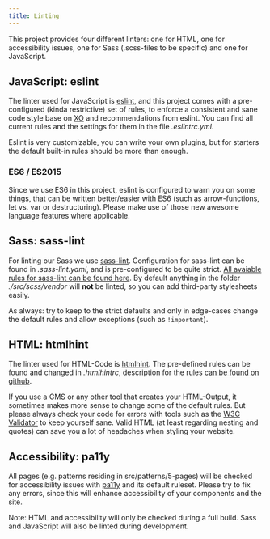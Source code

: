 ```yaml
---
title: Linting
---
```


This project provides four different linters: one for HTML, one for accessibility issues, one for
Sass (.scss-files to be specific) and one for JavaScript.

## JavaScript: eslint

The linter used for JavaScript is [eslint](http://eslint.org), and this
project comes with a pre-configured (kinda restrictive) set of rules, to
enforce a consistent and sane code style base on [XO](https://github.com/xojs/xo) and recommendations from eslint. You can find all current rules
and the settings for them in the file _.eslintrc.yml_.

Eslint is very customizable, you can write your own plugins, but for
starters the default built-in rules should be more than enough.

### ES6 / ES2015

Since we use ES6 in this project, eslint is configured to warn you on
some things, that can be written better/easier with ES6 (such as
arrow-functions, let vs. var or destructuring). Please make use of those new awesome language features where applicable.

## Sass: sass-lint

For linting our Sass we use
[sass-lint](https://github.com/sasstools/sass-lint). Configuration for
sass-lint can be found in _.sass-lint.yaml_, and is pre-configured to be
quite strict.
[All avaiable rules for sass-lint can be found here](https://github.com/sasstools/sass-lint/tree/master/docs/rules).
By default anything in the folder _./src/scss/vendor_ will **not** be
linted, so you can add third-party stylesheets easily.

As always: try to keep to the strict defaults and only in edge-cases
change the default rules and allow exceptions (such as `!important`).

## HTML: htmlhint

The linter used for HTML-Code is [htmlhint](http://htmlhint.com).
The pre-defined rules can be found and changed in _.htmlhintrc_, description for the rules
[can be found on github](https://github.com/yaniswang/HTMLHint/wiki/Rules).

If you use a CMS or any other tool that creates your HTML-Output, it
sometimes makes more sense to change some of the default rules. But please always check your code for errors
with tools such as the [W3C Validator](https://validator.w3.org/) to
keep yourself sane. Valid HTML (at least regarding nesting and quotes)
can save you a lot of headaches when styling your website.

## Accessibility: pa11y

All pages (e.g. patterns residing in src/patterns/5-pages) will be checked for accessibility issues with [pa11y](https://github.com/pa11y/pa11y) and its default ruleset. Please try to fix any errors, since this will enhance accessibility of your components and the site.

Note: HTML and accessibility will only be checked during a full build. Sass and JavaScript will also be linted during development.
